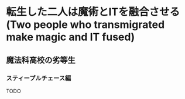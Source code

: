 # 転生した二人は魔術とITを融合させる(Two people who transmigrated make magic and IT fused)

## 魔法科高校の劣等生

### スティープルチェース編

TODO
